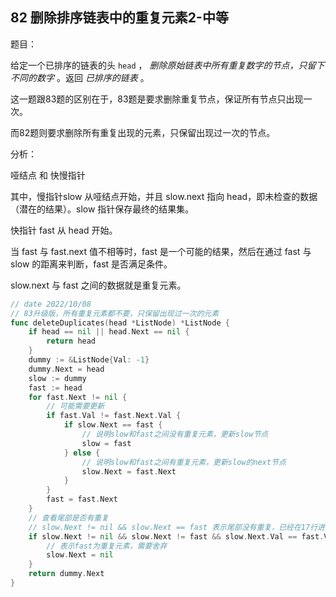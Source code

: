 ## 82 删除排序链表中的重复元素2-中等

题目：

给定一个已排序的链表的头 `head` ， *删除原始链表中所有重复数字的节点，只留下不同的数字* 。返回 *已排序的链表* 。

这一题跟83题的区别在于，83题是要求删除重复节点，保证所有节点只出现一次。

而82题则要求删除所有重复出现的元素，只保留出现过一次的节点。



分析：

哑结点 和 快慢指针

其中，慢指针slow 从哑结点开始，并且 slow.next 指向 head，即未检查的数据（潜在的结果）。slow 指针保存最终的结果集。

快指针 fast 从 head 开始。

当 fast 与 fast.next 值不相等时，fast 是一个可能的结果，然后在通过 fast 与 slow 的距离来判断，fast 是否满足条件。

slow.next 与 fast 之间的数据就是重复元素。

```go
// date 2022/10/08
// 83升级版，所有重复元素都不要，只保留出现过一次的元素
func deleteDuplicates(head *ListNode) *ListNode {
    if head == nil || head.Next == nil {
        return head
    }
    dummy := &ListNode{Val: -1}
    dummy.Next = head
    slow := dummy
    fast := head
    for fast.Next != nil {
        // 可能需要更新
        if fast.Val != fast.Next.Val {
            if slow.Next == fast {
                // 说明slow和fast之间没有重复元素，更新slow节点
                slow = fast
            } else {
                // 说明slow和fast之间有重复元素，更新slow的next节点
                slow.Next = fast.Next
            }
        }
        fast = fast.Next
    }
    // 查看尾部是否有重复
    // slow.Next != nil && slow.Next == fast 表示尾部没有重复，已经在17行进行更新了
    if slow.Next != nil && slow.Next != fast && slow.Next.Val == fast.Val {
        // 表示fast为重复元素，需要舍弃
        slow.Next = nil
    }
    return dummy.Next
}
```
